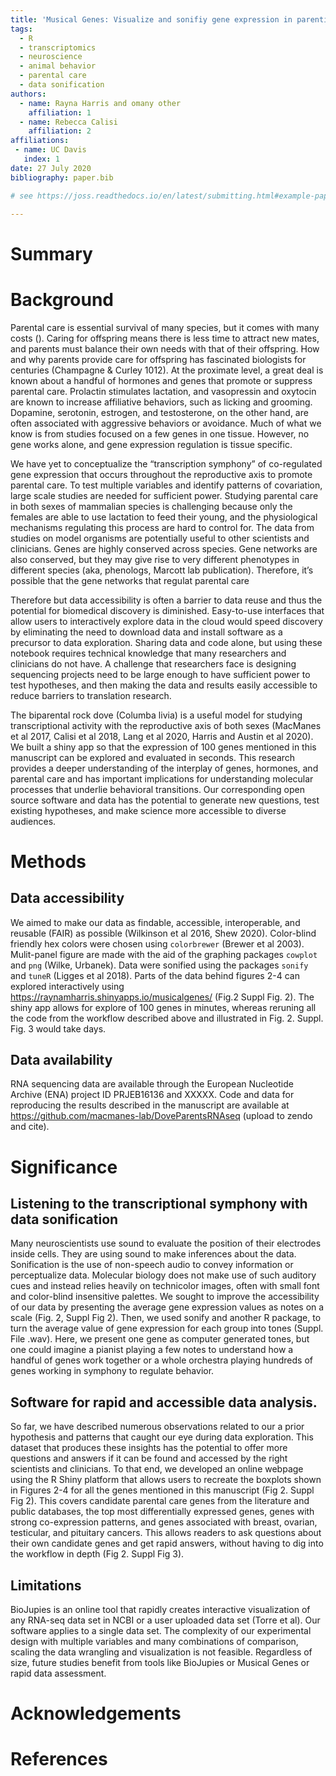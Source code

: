 ```yaml
---
title: 'Musical Genes: Visualize and sonifiy gene expression in parenting pigeons'
tags:
  - R
  - transcriptomics
  - neuroscience
  - animal behavior
  - parental care
  - data sonification
authors:
  - name: Rayna Harris and omany other
    affiliation: 1
  - name: Rebecca Calisi 
    affiliation: 2
affiliations:
 - name: UC Davis
   index: 1 
date: 27 July 2020
bibliography: paper.bib

# see https://joss.readthedocs.io/en/latest/submitting.html#example-paper-and-bibliography

---
```


# Summary

# Background

Parental care is essential  survival of many species, but it comes with many costs (). Caring for offspring means there is less time to attract new mates, and parents must balance their own needs with that of their offspring. How and why parents provide care for offspring has fascinated biologists for centuries (Champagne & Curley 1012). At the proximate level, a great deal is known about a handful of hormones and genes that promote or suppress parental care. Prolactin stimulates lactation, and vasopressin and oxytocin are known to increase affiliative behaviors, such as licking and grooming. Dopamine, serotonin, estrogen, and testosterone, on the other hand, are often associated with aggressive behaviors or avoidance. Much of what we know is from studies focused on a few genes in one tissue. However, no gene works alone, and gene expression regulation is tissue specific. 

We have yet to conceptualize the “transcription symphony” of co-regulated gene expression that occurs throughout the reproductive axis to promote parental care. To test multiple variables and identify patterns of covariation, large scale studies are needed for sufficient power. Studying parental care in both sexes of mammalian species is challenging because only the females are able to use lactation to feed their young, and the physiological mechanisms regulating this process are hard to control for. The data from studies on model organisms are potentially useful to other scientists and clinicians. Genes are highly conserved across species. Gene networks are also conserved, but they may give rise to very different phenotypes in different species (aka, phenologs, Marcott lab publication). Therefore, it’s possible that the gene networks that regulat parental care 
 
Therefore  but data accessibility is often a barrier to data reuse and thus the potential for biomedical discovery is diminished. Easy-to-use interfaces that allow users to interactively explore data in the cloud would speed discovery by eliminating the need to download data and install software as a precursor to data exploration. Sharing data and code alone, but using these notebook requires technical knowledge that many researchers and clinicians do not have. A challenge that researchers face is designing sequencing projects need to be large enough to have sufficient power to test hypotheses, and then making the data and results easily accessible to reduce barriers to translation research.

The biparental rock dove (Columba livia) is a useful model for studying transcriptional activity with the reproductive axis of both sexes (MacManes et al 2017, Calisi et al 2018, Lang et al 2020, Harris and Austin et al 2020). We built a shiny app so that the expression of 100 genes mentioned in this manuscript can be explored and evaluated in seconds. This research provides a deeper understanding of the interplay of genes, hormones, and parental care and has important implications for understanding molecular processes that underlie behavioral transitions. Our corresponding open source software and data has the potential to generate new questions, test existing hypotheses, and make science more accessible to diverse audiences.


# Methods

## Data accessibility

We aimed to make our data as findable, accessible, interoperable, and reusable (FAIR) as possible (Wilkinson et al 2016, Shew 2020). Color-blind friendly hex colors were chosen using `colorbrewer` (Brewer et al 2003). Mulit-panel figure are made with the aid of the graphing packages `cowplot` and `png` (Wilke, Urbanek). Data were sonified using the packages `sonify` and `tuneR` (Ligges et al 2018). Parts of the data behind figures 2-4 can explored interactively using https://raynamharris.shinyapps.io/musicalgenes/ (Fig.2 Suppl Fig. 2). The shiny app allows for explore of 100 genes in minutes, whereas reruning all the code from the workflow described above and illustrated in Fig. 2. Suppl. Fig. 3 would take days.   

## Data availability

RNA sequencing data are available through the European Nucleotide Archive (ENA) project ID PRJEB16136 and XXXXX. Code and data for reproducing the results described in the manuscript are available at https://github.com/macmanes-lab/DoveParentsRNAseq (upload to zendo and cite). 

# Significance

## Listening to the transcriptional symphony with data sonification

Many neuroscientists use sound to evaluate the position of their electrodes inside cells. They are using sound to make inferences about the data. Sonification is the use of non-speech audio to convey information or perceptualize data. Molecular biology does not make use of such auditory cues and instead relies heavily on technicolor images, often with small font and color-blind insensitive palettes. We sought to improve the accessibility of our data by presenting the average gene expression values as notes on a scale (Fig. 2, Suppl Fig 2). Then, we used sonify and another R package, to turn the average value of gene expression for each group into tones (Suppl. File .wav). Here, we present one gene as computer generated tones, but one could imagine a pianist playing a few notes to understand how a handful of genes work together or a whole orchestra playing hundreds of genes working in symphony to regulate behavior. 

## Software for rapid and accessible data analysis.

So far, we have described numerous observations related to our a prior hypothesis and patterns that caught our eye during data exploration. This dataset that produces these insights has the potential to offer more questions and answers if it can be found and accessed by the right scientists and clinicians. To that end, we developed an online webpage using the R Shiny platform that allows users to recreate the boxplots shown in Figures 2-4 for all the genes mentioned in this manuscript (Fig 2. Suppl Fig 2). This covers candidate parental care genes from the literature and public databases, the top most differentially expressed genes, genes with strong co-expression patterns, and genes associated with breast, ovarian, testicular, and pituitary cancers. This allows readers to ask questions about their own candidate genes and get rapid answers, without having to dig into the workflow in depth (Fig 2. Suppl Fig 3).

## Limitations

BioJupies is an online tool that rapidly creates interactive visualization of any RNA-seq data set in NCBI or a user uploaded data set (Torre et al). Our software applies to a single data set. The complexity of our experimental design with multiple variables and many combinations of comparison, scaling the data wrangling and visualization is not feasible. Regardless of size, future studies benefit from tools like BioJupies or Musical Genes or rapid data assessment.


# Acknowledgements

# References